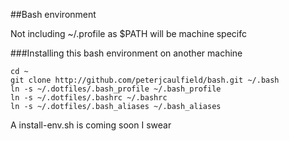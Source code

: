 ##Bash environment

Not including ~/.profile as $PATH will be machine specifc

###Installing this bash environment on another machine
```
cd ~
git clone http://github.com/peterjcaulfield/bash.git ~/.bash
ln -s ~/.dotfiles/.bash_profile ~/.bash_profile
ln -s ~/.dotfiles/.bashrc ~/.bashrc
ln -s ~/.dotfiles/.bash_aliases ~/.bash_aliases
```

A install-env.sh is coming soon I swear
